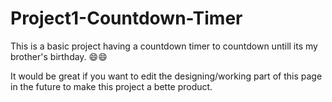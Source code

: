 # Project1-Countdown-Timer
This is a basic project having a countdown timer to countdown untill its my brother's birthday. 😄😄

It would be great if you want to edit the designing/working part of this page in the future to make this project a bette product.